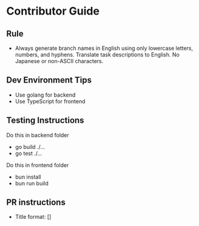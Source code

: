 # Contributor Guide
## Rule
- Always generate branch names in English using only lowercase letters, numbers, and hyphens. Translate task descriptions to English. No Japanese or non-ASCII characters.

## Dev Environment Tips
- Use golang for backend
- Use TypeScript for frontend

## Testing Instructions
Do this in backend folder
- go build ./...
- go test ./...

Do this in frontend folder
- bun install
- bun run build

## PR instructions
- Title format: [<Potarin>] <Title>